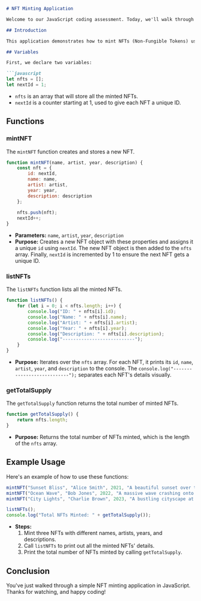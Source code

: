 ```markdown
# NFT Minting Application

Welcome to our JavaScript coding assessment. Today, we'll walk through a simple NFT minting application.

## Introduction

This application demonstrates how to mint NFTs (Non-Fungible Tokens) using JavaScript. It includes functions for minting NFTs, listing all minted NFTs, and getting the total supply of minted NFTs.

## Variables

First, we declare two variables:

```javascript
let nfts = [];
let nextId = 1;
```

- `nfts` is an array that will store all the minted NFTs.
- `nextId` is a counter starting at 1, used to give each NFT a unique ID.

## Functions

### mintNFT

The `mintNFT` function creates and stores a new NFT.

```javascript
function mintNFT(name, artist, year, description) {
    const nft = {
        id: nextId,
        name: name,
        artist: artist,
        year: year,
        description: description
    };
    
    nfts.push(nft);
    nextId++;
}
```

- **Parameters:** `name`, `artist`, `year`, `description`
- **Purpose:** Creates a new NFT object with these properties and assigns it a unique `id` using `nextId`. The new NFT object is then added to the `nfts` array. Finally, `nextId` is incremented by 1 to ensure the next NFT gets a unique ID.

### listNFTs

The `listNFTs` function lists all the minted NFTs.

```javascript
function listNFTs() {
    for (let i = 0; i < nfts.length; i++) {
        console.log("ID: " + nfts[i].id);
        console.log("Name: " + nfts[i].name);
        console.log("Artist: " + nfts[i].artist);
        console.log("Year: " + nfts[i].year);
        console.log("Description: " + nfts[i].description);
        console.log("---------------------------");
    }
}
```

- **Purpose:** Iterates over the `nfts` array. For each NFT, it prints its `id`, `name`, `artist`, `year`, and `description` to the console. The `console.log("---------------------------");` separates each NFT's details visually.

### getTotalSupply

The `getTotalSupply` function returns the total number of minted NFTs.

```javascript
function getTotalSupply() {
    return nfts.length;
}
```

- **Purpose:** Returns the total number of NFTs minted, which is the length of the `nfts` array.

## Example Usage

Here's an example of how to use these functions:

```javascript
mintNFT("Sunset Bliss", "Alice Smith", 2021, "A beautiful sunset over the mountains.");
mintNFT("Ocean Wave", "Bob Jones", 2022, "A massive wave crashing onto the shore.");
mintNFT("City Lights", "Charlie Brown", 2023, "A bustling cityscape at night.");

listNFTs();
console.log("Total NFTs Minted: " + getTotalSupply());
```

- **Steps:**
  1. Mint three NFTs with different names, artists, years, and descriptions.
  2. Call `listNFTs` to print out all the minted NFTs' details.
  3. Print the total number of NFTs minted by calling `getTotalSupply`.

## Conclusion

You've just walked through a simple NFT minting application in JavaScript. Thanks for watching, and happy coding!

